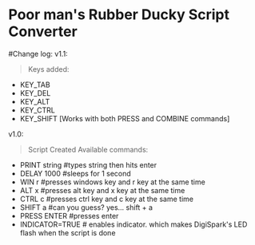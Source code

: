 # Poor man's Rubber Ducky Script Converter

#Change log:
v1.1:
 > Keys added:
   * KEY_TAB
   * KEY_DEL
   * KEY_ALT
   * KEY_CTRL
   * KEY_SHIFT
   [Works with both PRESS and COMBINE commands]
 
v1.0:
 > Script Created
 > Available commands:
   * PRINT string   #types string then hits enter
   * DELAY 1000     #sleeps for 1 second
   * WIN r          #presses windows key and r key at the same time
   * ALT x          #presses alt key and x key at the same time
   * CTRL c         #presses ctrl key and c key at the same time
   * SHIFT a        #can you guess? yes... shift + a
   * PRESS ENTER    #presses enter
   * INDICATOR=TRUE # enables indicator. which makes DigiSpark's LED flash when the script is done
